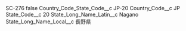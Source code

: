 <?xml version="1.0" encoding="UTF-8"?>
<CustomMetadata xmlns="http://soap.sforce.com/2006/04/metadata" xmlns:xsi="http://www.w3.org/2001/XMLSchema-instance" xmlns:xsd="http://www.w3.org/2001/XMLSchema">
    <label>SC-276</label>
    <protected>false</protected>
    <values>
        <field>Country_Code_State_Code__c</field>
        <value xsi:type="xsd:string">JP-20</value>
    </values>
    <values>
        <field>Country_Code__c</field>
        <value xsi:type="xsd:string">JP</value>
    </values>
    <values>
        <field>State_Code__c</field>
        <value xsi:type="xsd:string">20</value>
    </values>
    <values>
        <field>State_Long_Name_Latin__c</field>
        <value xsi:type="xsd:string">Nagano</value>
    </values>
    <values>
        <field>State_Long_Name_Local__c</field>
        <value xsi:type="xsd:string">長野県</value>
    </values>
</CustomMetadata>
